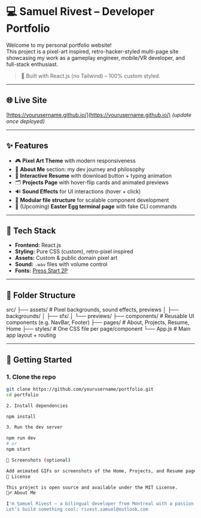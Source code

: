 # 💻 Samuel Rivest – Developer Portfolio

Welcome to my personal portfolio website!  
This project is a pixel-art inspired, retro-hacker-styled multi-page site showcasing my work as a gameplay engineer, mobile/VR developer, and full-stack enthusiast.

> 🔧 Built with React.js (no Tailwind) – 100% custom styled.

---

## 🌐 Live Site

[https://yourusername.github.io/](https://yourusername.github.io/) *(update once deployed)*

---

## ✨ Features

- 🎮 **Pixel Art Theme** with modern responsiveness
- 🧠 **About Me** section: my dev journey and philosophy
- 🧾 **Interactive Resume** with download button + typing animation
- 🗂️ **Projects Page** with hover-flip cards and animated previews
- 🔊 **Sound Effects** for UI interactions (hover + click)
- 📁 **Modular file structure** for scalable component development
- 💾 (Upcoming) **Easter Egg terminal page** with fake CLI commands

---

## 🧱 Tech Stack

- **Frontend:** React.js
- **Styling:** Pure CSS (custom), retro-pixel inspired
- **Assets:** Custom & public domain pixel art
- **Sound:** `.wav` files with volume control
- **Fonts:** [Press Start 2P](https://fonts.google.com/specimen/Press+Start+2P)

---

## 📂 Folder Structure

src/
├── assets/ # Pixel backgrounds, sound effects, previews
│ ├── backgrounds/
│ ├── sfx/
│ └── previews/
├── components/ # Reusable UI components (e.g. NavBar, Footer)
├── pages/ # About, Projects, Resume, Home
├── styles/ # One CSS file per page/component
└── App.js # Main app layout + routing


---

## 🚀 Getting Started

### 1. Clone the repo

```bash
git clone https://github.com/yourusername/portfolio.git
cd portfolio

2. Install dependencies

npm install

3. Run the dev server

npm run dev
# or
npm start

📸 Screenshots (optional)

Add animated GIFs or screenshots of the Home, Projects, and Resume pages.
📄 License

This project is open source and available under the MIT License.
🙋‍♂️ About Me

I'm Samuel Rivest – a bilingual developer from Montreal with a passion for immersive education, clean UX, and gamified learning.
Let’s build something cool: rivest.samuel@outlook.com
